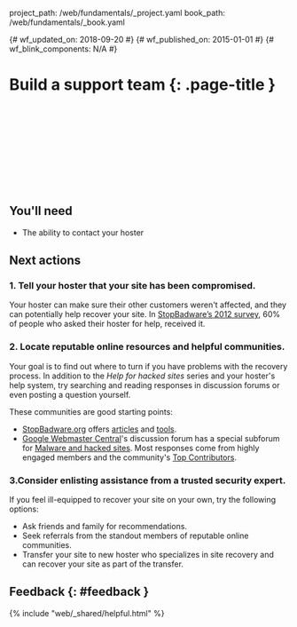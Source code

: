 project_path: /web/fundamentals/_project.yaml
book_path: /web/fundamentals/_book.yaml

{# wf_updated_on: 2018-09-20 #}
{# wf_published_on: 2015-01-01 #}
{# wf_blink_components: N/A #}

# Build a support team {: .page-title }

<div class="video-wrapper">
  <iframe class="devsite-embedded-youtube-video" data-video-id="xYBX1JMhHI0"
          data-autohide="1" data-showinfo="0" frameborder="0" allowfullscreen>
  </iframe>
</div>

## You'll need

* The ability to contact your hoster


<div class="clearfix"></div>

## Next actions


### 1. Tell your hoster that your site has been compromised.

Your hoster can make sure their other customers weren't affected, and they can
potentially help recover your site. In [StopBadware’s 2012 survey](https://www.stopbadware.org/files/compromised-websites-an-owners-perspective.pdf),
60% of people who asked their hoster for help, received it.


### 2. Locate reputable online resources and helpful communities.</strong>

Your goal is to find out where to turn if you have problems with the recovery
process. In addition to the *Help for hacked sites* series and your hoster's
help system, try searching and reading responses in discussion forums or even
posting a question yourself.

These communities are good starting points:

* [StopBadware.org](https://www.stopbadware.org) offers
[articles](https://www.stopbadware.org/common-hacks) and
[tools](https://www.stopbadware.org/hacked-sites-resources).
* [Google Webmaster Central](http://www.google.com/webmasters/)'s discussion
forum has a special subforum for
[Malware and hacked sites](http://productforums.google.com/forum/#!categories/webmasters/malware--hacked-sites).
Most responses come from highly engaged members and the community's
[Top Contributors](https://sites.google.com/site/webmasterhelpforum/en/bionic-posters).


### 3.Consider enlisting assistance from a trusted security expert.

If you feel ill-equipped to recover your site on your own, try the following options:

* Ask friends and family for recommendations.
* Seek referrals from the standout members of reputable online communities.
* Transfer your site to new hoster who specializes in site recovery and can
  recover your site as part of the transfer.


## Feedback {: #feedback }

{% include "web/_shared/helpful.html" %}
